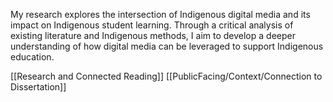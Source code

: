 My research explores the intersection of Indigenous digital media and its impact on Indigenous student learning. Through a critical analysis of existing literature and Indigenous methods, I aim to develop a deeper understanding of how digital media can be leveraged to support Indigenous education.

[[Research and Connected Reading]]
[[PublicFacing/Context/Connection to Dissertation]]

